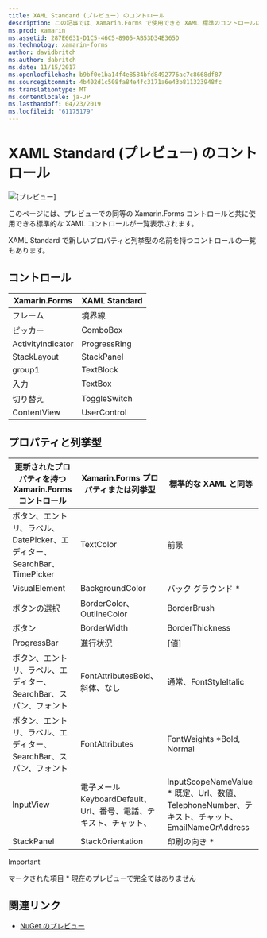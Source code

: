 ```yaml
---
title: XAML Standard (プレビュー) のコントロール
description: この記事では、Xamarin.Forms で使用できる XAML 標準のコントロールについて説明します。
ms.prod: xamarin
ms.assetid: 287E6631-D1C5-46C5-8905-AB53D34E365D
ms.technology: xamarin-forms
author: davidbritch
ms.author: dabritch
ms.date: 11/15/2017
ms.openlocfilehash: b9bf0e1ba14f4e8584bfd8492776ac7c8668df87
ms.sourcegitcommit: 4b402d1c508fa84e4fc3171a6e43b811323948fc
ms.translationtype: MT
ms.contentlocale: ja-JP
ms.lasthandoff: 04/23/2019
ms.locfileid: "61175179"
---
```

# <a name="xaml-standard-preview-controls"></a>XAML Standard (プレビュー) のコントロール

![[プレビュー]](~/media/shared/preview.png)

このページには、プレビューでの同等の Xamarin.Forms コントロールと共に使用できる標準的な XAML コントロールが一覧表示されます。

XAML Standard で新しいプロパティと列挙型の名前を持つコントロールの一覧もあります。

## <a name="controls"></a>コントロール

|Xamarin.Forms|XAML Standard|
|--- |--- |
|フレーム|境界線|
|ピッカー|ComboBox|
|ActivityIndicator|ProgressRing|
|StackLayout|StackPanel|
|group1|TextBlock|
|入力|TextBox|
|切り替え|ToggleSwitch|
|ContentView|UserControl|


## <a name="properties-and-enumerations"></a>プロパティと列挙型

|更新されたプロパティを持つ Xamarin.Forms コントロール|Xamarin.Forms プロパティまたは列挙型|標準的な XAML と同等|
|--- |--- |--- |
|ボタン、エントリ、ラベル、DatePicker、エディター、SearchBar、TimePicker|TextColor|前景|
|VisualElement|BackgroundColor|バック グラウンド *|
|ボタンの選択|BorderColor、OutlineColor|BorderBrush|
|ボタン|BorderWidth|BorderThickness|
|ProgressBar|進行状況|[値]|
|ボタン、エントリ、ラベル、エディター、SearchBar、スパン、フォント|FontAttributesBold、斜体、なし|通常、FontStyleItalic|
|ボタン、エントリ、ラベル、エディター、SearchBar、スパン、フォント|FontAttributes|FontWeights *Bold, Normal|
|InputView|電子メール KeyboardDefault、Url、番号、電話、テキスト、チャット、|InputScopeNameValue * 既定、Url、数値、TelephoneNumber、テキスト、チャット、EmailNameOrAddress|
|StackPanel|StackOrientation|印刷の向き *|

> [!IMPORTANT]
> マークされた項目 * 現在のプレビューで完全ではありません

## <a name="related-links"></a>関連リンク

- [NuGet のプレビュー](https://aka.ms/xf-xamlstandard-nuget)
